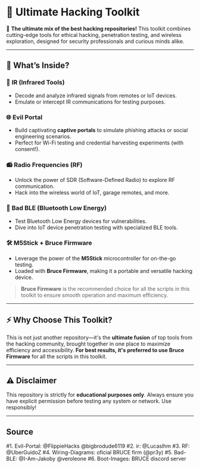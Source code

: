 # 🚀 Ultimate Hacking Toolkit  

🎯 **The ultimate mix of the best hacking repositories!** This toolkit combines cutting-edge tools for ethical hacking, penetration testing, and wireless exploration, designed for security professionals and curious minds alike.  

---

## 🌟 What’s Inside?  

### 🔦 **IR (Infrared Tools)**  
- Decode and analyze infrared signals from remotes or IoT devices.  
- Emulate or intercept IR communications for testing purposes.  



### 🌐 **Evil Portal**  
- Build captivating **captive portals** to simulate phishing attacks or social engineering scenarios.  
- Perfect for Wi-Fi testing and credential harvesting experiments (with consent!).  


### 📻 **Radio Frequencies (RF)**  
- Unlock the power of SDR (Software-Defined Radio) to explore RF communication.  
- Hack into the wireless world of IoT, garage remotes, and more.  


### 📶 **Bad BLE (Bluetooth Low Energy)**  
- Test Bluetooth Low Energy devices for vulnerabilities.  
- Dive into IoT device penetration testing with specialized BLE tools.  


### 🛠️ **M5Stick + Bruce Firmware**  
- Leverage the power of the **M5Stick** microcontroller for on-the-go testing.  
- Loaded with **Bruce Firmware**, making it a portable and versatile hacking device.  
> **Bruce Firmware** is the recommended choice for all the scripts in this toolkit to ensure smooth operation and maximum efficiency.  

---

## ⚡ Why Choose This Toolkit?  
This is not just another repository—it's the **ultimate fusion** of top tools from the hacking community, brought together in one place to maximize efficiency and accessibility. **For best results, it's preferred to use Bruce Firmware** for all the scripts in this toolkit.  

---

## ⚠️ **Disclaimer**  
This repository is strictly for **educational purposes only**. Always ensure you have explicit permission before testing any system or network. Use responsibly!

---

## **Source** 
#1. Evil-Portal: @FlippieHacks @bigbrodude6119
#2. ir: @Lucaslhm
#3. RF: @UberGuidoZ
#4. Wiring-Diagrams: oficial BRUCE firm (@pr3y)
#5. Bad-BLE: @I-Am-Jakoby @veroleone
#6. Boot-Images: BRUCE discord server
